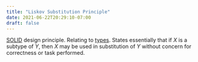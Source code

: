 ```yaml
---
title: "Liskov Substitution Principle"
date: 2021-06-22T20:29:10-07:00
draft: false
---
```


[SOLID](#solid) design principle. Relating to [types](#type). States essentially that if _X_ is a subtype of _Y_, then _X_ may be used in substitution of _Y_ without concern for correctness or task performed. 
